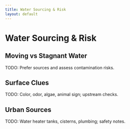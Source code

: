 ```yaml
---
title: Water Sourcing & Risk
layout: default
---
```


# Water Sourcing & Risk

## Moving vs Stagnant Water
TODO: Prefer sources and assess contamination risks.

## Surface Clues
TODO: Color, odor, algae, animal sign; upstream checks.

## Urban Sources
TODO: Water heater tanks, cisterns, plumbing; safety notes.
